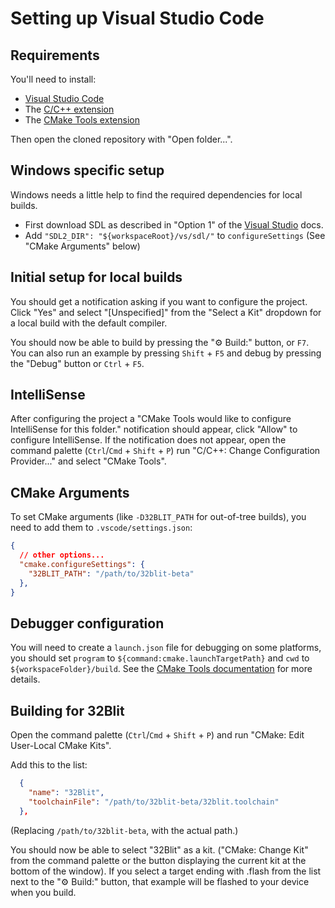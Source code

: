 # Setting up Visual Studio Code

## Requirements
You'll need to install:
 - [Visual Studio Code](https://code.visualstudio.com/)
 - The [C/C++ extension](https://marketplace.visualstudio.com/items?itemName=ms-vscode.cpptools)
 - The [CMake Tools extension](https://marketplace.visualstudio.com/items?itemName=ms-vscode.cmake-tools)

Then open the cloned repository with "Open folder...".

## Windows specific setup

Windows needs a little help to find the required dependencies for local builds.

 - First download SDL as described in "Option 1" of the [Visual Studio](Windows-VisualStudio.md) docs.
 - Add `"SDL2_DIR": "${workspaceRoot}/vs/sdl/"` to `configureSettings` (See "CMake Arguments" below)

## Initial setup for local builds
You should get a notification asking if you want to configure the project. Click "Yes" and select "[Unspecified]" from the "Select a Kit" dropdown for a local build with the default compiler.

You should now be able to build by pressing the "⚙ Build:" button, or `F7`. You can also run an example by pressing `Shift` + `F5` and debug by pressing the "Debug" button or `Ctrl` + `F5`.

## IntelliSense

After configuring the project a "CMake Tools would like to configure IntelliSense for this folder." notification should appear, click "Allow" to configure IntelliSense. If the notification does not appear, open the command palette (`Ctrl`/`Cmd` + `Shift` + `P`) run "C/C++: Change Configuration Provider..." and select "CMake Tools".

## CMake Arguments

To set CMake arguments (like `-D32BLIT_PATH` for out-of-tree builds), you need to add them to `.vscode/settings.json`:

```json
{
  // other options...
  "cmake.configureSettings": {
    "32BLIT_PATH": "/path/to/32blit-beta"
  },
}
```

## Debugger configuration

You will need to create a `launch.json` file for debugging on some platforms, you should set `program` to `${command:cmake.launchTargetPath}` and `cwd` to `${workspaceFolder}/build`. See the [CMake Tools documentation](https://vector-of-bool.github.io/docs/vscode-cmake-tools/debugging.html#debugging-with-cmake-tools-and-launch-json) for more details.

## Building for 32Blit

Open the command palette (`Ctrl`/`Cmd` + `Shift` + `P`) and run "CMake: Edit User-Local CMake Kits".

Add this to the list:
```json
  {
    "name": "32Blit",
    "toolchainFile": "/path/to/32blit-beta/32blit.toolchain"
  },
```
(Replacing `/path/to/32blit-beta`, with the actual path.)

You should now be able to select "32Blit" as a kit. ("CMake: Change Kit" from the command palette or the button displaying the current kit at the bottom of the window). If you select a target ending with .flash from the list next to the "⚙ Build:" button, that example will be flashed to your device when you build.
